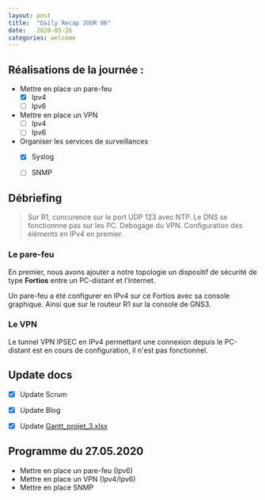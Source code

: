 ```yaml
---
layout: post
title:  "Daily Recap JOUR 06"
date:   2020-05-26
categories: welcome
---
```



## Réalisations de la journée :

 - Mettre en place un pare-feu 
   - [x] Ipv4
   - [ ] Ipv6
 - Mettre en place un VPN
   - [ ] Ipv4
   - [ ] Ipv6
 - Organiser les services de surveillances
   - [x] Syslog
   - [ ] SNMP


## Débriefing

 > Sur R1, concurence sur le port UDP 123 avec NTP.
 > Le DNS se fonctionnne pas sur les PC. 
 > Debogage du VPN. 
 > Configuration des éléments en IPv4 en premier. 
 
### Le pare-feu

En premier, nous avons ajouter a notre topologie un dispositif de sécurité de type **Fortios** entre un PC-distant et l'Internet. 

Un pare-feu a été configurer en IPv4 sur ce Fortios avec sa console graphique. Ainsi que sur le routeur R1 sur la console de GNS3.

### Le VPN 

Le tunnel VPN IPSEC en IPv4 permettant une connexion depuis le PC-distant est en cours de configuration, il n'est pas fonctionnel. 


## Update docs

   - [x] Update Scrum
   - [x] Update Blog
   - [x] Update [Gantt_projet_3.xlsx](https://github.com/reseau-2020/projet-three/blob/master/Gantt_projet_3.xlsx)
    
    
## Programme du 27.05.2020
  
 - Mettre en place un pare-feu (Ipv6)
 - Mettre en place un VPN (Ipv4/Ipv6)
 - Mettre en place SNMP
  
